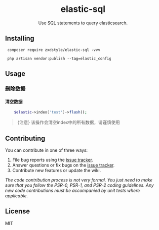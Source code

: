<h1 align="center"> elastic-sql </h1>

<p align="center"> Use SQL statements to query elasticsearch.</p>


## Installing

```shell
 composer require zxdstyle/elastic-sql -vvv
```

```shell
 php artisan vendor:publish --tag=elastic_config
```

## Usage

### 删除数据

#### 清空数据
```php
    $elastic->index('test')->flush();
```

> {注意} 该操作会清空index中的所有数据，请谨慎使用

## Contributing

You can contribute in one of three ways:

1. File bug reports using the [issue tracker](https://github.com/zxdstyle/elastic-sql/issues).
2. Answer questions or fix bugs on the [issue tracker](https://github.com/zxdstyle/elastic-sql/issues).
3. Contribute new features or update the wiki.

_The code contribution process is not very formal. You just need to make sure that you follow the PSR-0, PSR-1, and PSR-2 coding guidelines. Any new code contributions must be accompanied by unit tests where applicable._

## License

MIT